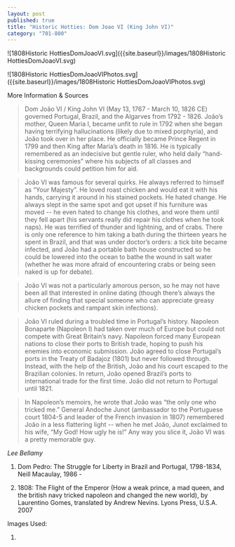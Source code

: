 ```yaml
---
layout: post
published: true
title: "Historic Hotties: Dom Joao VI (King John VI)"
category: "701-800"
---
```




![1808Historic HottiesDomJoaoVI.svg]({{site.baseurl}}/images/1808Historic HottiesDomJoaoVI.svg)

![1808Historic HottiesDomJoaoVIPhotos.svg]({{site.baseurl}}/images/1808Historic HottiesDomJoaoVIPhotos.svg)

More Information & Sources

> Dom João VI / King John VI (May 13, 1767 - March 10, 1826 CE) governed Portugal, Brazil, and the Algarves from 1792 - 1826. João’s mother, Queen Maria I, became unfit to rule in 1792 when she began having terrifying hallucinations (likely due to mixed porphyria), and João took over in her place. He officially became Prince Regent in 1799 and then King after Maria’s death in 1816. He is typically remembered as an indecisive but gentle ruler, who held daily “hand-kissing ceremonies” where his subjects of all classes and backgrounds could petition him for aid.

> João VI was famous for several quirks. He always referred to himself as “Your Majesty”. He loved roast chicken and would eat it with his hands, carrying it around in his stained pockets. He hated change. He always slept in the same spot and got upset if his furniture was moved -- he even hated to change his clothes, and wore them until they fell apart (his servants really did repair his clothes when he took naps). He was terrified of thunder and lightning, and of crabs. There is only one reference to him taking a bath during the thirteen years he spent in Brazil, and that was under doctor’s orders: a tick bite became infected, and João had a portable bath house constructed so he could be lowered into the ocean to bathe the wound in salt water (whether he was more afraid of encountering crabs or being seen naked is up for debate).

> João VI was not a particularly amorous person, so he may not have been all that interested in online dating (though there’s always the allure of finding that special someone who can appreciate greasy chicken pockets and rampant skin infections).

> João VI ruled during a troubled time in Portugal’s history. Napoleon Bonaparte (Napoleon I) had taken over much of Europe but could not compete with Great Britain’s navy. Napoleon forced many European nations to close their ports to British trade, hoping to push his enemies into economic submission. João agreed to close Portugal’s ports in the Treaty of Badajoz (1801)  but never followed through. Instead, with the help of the British, João and his court escaped to the Brazilian colonies. In return, João opened Brazil’s ports to international trade for the first time. João did not return to Portugal until 1821.

> In Napoleon’s memoirs, he wrote that João was “the only one who tricked me.” General Andoche Junot (ambassador to the Portuguese court 1804-5 and leader of the French invasion in 1807) remembered João in a less flattering light -- when he met João, Junot exclaimed to his wife, “My God! How ugly he is!” Any way you slice it, João VI was a pretty memorable guy.

_Lee Bellamy_

1. Dom Pedro: The Struggle for Liberty in Brazil and Portugal, 1798-1834, Neill Macaulay, 1986 - 

2. 1808: The Flight of the Emperor (How a weak prince, a mad queen, and the british navy tricked napoleon and changed the new world), by Laurentino Gomes, translated by Andrew Nevins. Lyons Press, U.S.A. 2007

Images Used:

1.
